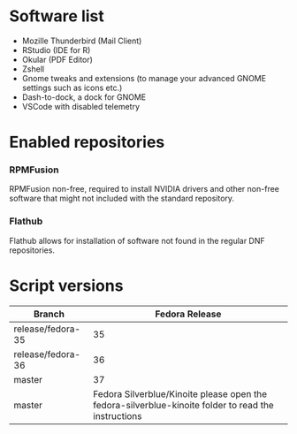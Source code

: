 # Software list
* Mozille Thunderbird (Mail Client)
* RStudio (IDE for R)
* Okular (PDF Editor)
* Zshell
* Gnome tweaks and extensions (to manage your advanced GNOME settings such as icons etc.)
* Dash-to-dock, a dock for GNOME
* VSCode with disabled telemetry

# Enabled repositories

### RPMFusion
RPMFusion non-free, required to install NVIDIA drivers and other non-free software that might not included with the standard repository.

### Flathub

Flathub allows for installation of software not found in the regular DNF repositories.

# Script versions
|Branch|Fedora Release|
|-------|--------|
|release/fedora-35|35|
|release/fedora-36|36|
|master|37|
|master|Fedora Silverblue/Kinoite please open the fedora-silverblue-kinoite folder to read the instructions|
